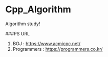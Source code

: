 # Cpp_Algorithm
Algorithm study!

###PS URL
1. BOJ : https://www.acmicpc.net/
2. Programmers : https://programmers.co.kr/
